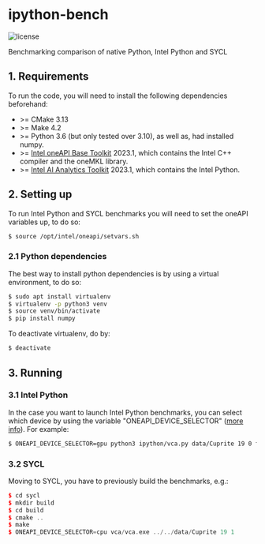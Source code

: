 # ipython-bench
<img alt="license" src="https://img.shields.io/github/license/mashape/apistatus.svg"/>

Benchmarking comparison of native Python, Intel Python and SYCL

## 1. Requirements
To run the code, you will need to install the following dependencies beforehand:

- \>= CMake 3.13
- \>= Make 4.2
- \>= Python 3.6 (but only tested over 3.10), as well as, had installed numpy.
- \>= [Intel oneAPI Base Toolkit](https://www.intel.com/content/www/us/en/developer/tools/oneapi/base-toolkit-download.html) 2023.1, which contains the Intel C++ compiler and the oneMKL library.
- \>= [Intel AI Analytics Toolkit](https://www.intel.com/content/www/us/en/developer/tools/oneapi/ai-analytics-toolkit-download.html) 2023.1, which contains the Intel Python.

## 2. Setting up
To run Intel Python and SYCL benchmarks you will need to set the oneAPI variables up, to do so:

```bash
$ source /opt/intel/oneapi/setvars.sh
```
### 2.1 Python dependencies
The best way to install python dependencies is by using a virtual environment, to do so:

```bash
$ sudo apt install virtualenv
$ virtualenv -p python3 venv
$ source venv/bin/activate
$ pip install numpy
```

To deactivate virtualenv, do by:

```bash
$ deactivate
```

## 3. Running
### 3.1 Intel Python
In the case you want to launch Intel Python benchmarks, you can select which device by using the variable "ONEAPI_DEVICE_SELECTOR" ([more info](https://github.com/intel/llvm/blob/sycl/sycl/doc/EnvironmentVariables.md#oneapi_device_selector)). For example:

```bash
$ ONEAPI_DEVICE_SELECTOR=gpu python3 ipython/vca.py data/Cuprite 19 0 float32
```

### 3.2 SYCL
Moving to SYCL, you have to previously build the benchmarks, e.g.:

```c++
$ cd sycl
$ mkdir build
$ cd build
$ cmake ..
$ make
$ ONEAPI_DEVICE_SELECTOR=cpu vca/vca.exe ../../data/Cuprite 19 1
```